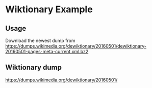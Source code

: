 # Wiktionary Example

## Usage
Download the newest dump from
https://dumps.wikimedia.org/dewiktionary/20160501/dewiktionary-20160501-pages-meta-current.xml.bz2



## Wiktionary dump
https://dumps.wikimedia.org/dewiktionary/20160501/
